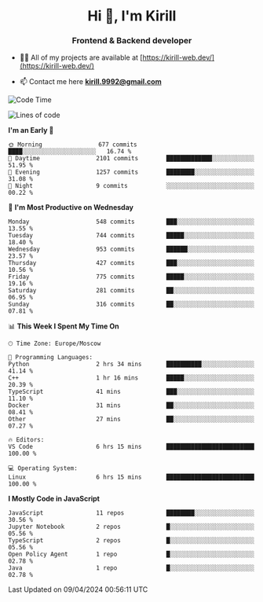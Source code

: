 <h1 align="center">Hi 👋, I'm Kirill</h1>
<h3 align="center">Frontend & Backend developer</h3>

- 👨‍💻 All of my projects are available at [https://kirill-web.dev/](https://kirill-web.dev/)

- 📫 Contact me here **kirill.9992@gmail.com**











<!--START_SECTION:waka-->
![Code Time](http://img.shields.io/badge/Code%20Time-1%2C724%20hrs%2016%20mins-blue)

![Lines of code](https://img.shields.io/badge/From%20Hello%20World%20I%27ve%20Written-4.4%20million%20lines%20of%20code-blue)

**I'm an Early 🐤** 

```text
🌞 Morning                677 commits         ████░░░░░░░░░░░░░░░░░░░░░   16.74 % 
🌆 Daytime                2101 commits        █████████████░░░░░░░░░░░░   51.95 % 
🌃 Evening                1257 commits        ████████░░░░░░░░░░░░░░░░░   31.08 % 
🌙 Night                  9 commits           ░░░░░░░░░░░░░░░░░░░░░░░░░   00.22 % 
```
📅 **I'm Most Productive on Wednesday** 

```text
Monday                   548 commits         ███░░░░░░░░░░░░░░░░░░░░░░   13.55 % 
Tuesday                  744 commits         █████░░░░░░░░░░░░░░░░░░░░   18.40 % 
Wednesday                953 commits         ██████░░░░░░░░░░░░░░░░░░░   23.57 % 
Thursday                 427 commits         ███░░░░░░░░░░░░░░░░░░░░░░   10.56 % 
Friday                   775 commits         █████░░░░░░░░░░░░░░░░░░░░   19.16 % 
Saturday                 281 commits         ██░░░░░░░░░░░░░░░░░░░░░░░   06.95 % 
Sunday                   316 commits         ██░░░░░░░░░░░░░░░░░░░░░░░   07.81 % 
```


📊 **This Week I Spent My Time On** 

```text
🕑︎ Time Zone: Europe/Moscow

💬 Programming Languages: 
Python                   2 hrs 34 mins       ██████████░░░░░░░░░░░░░░░   41.14 % 
C++                      1 hr 16 mins        █████░░░░░░░░░░░░░░░░░░░░   20.39 % 
TypeScript               41 mins             ███░░░░░░░░░░░░░░░░░░░░░░   11.10 % 
Docker                   31 mins             ██░░░░░░░░░░░░░░░░░░░░░░░   08.41 % 
Other                    27 mins             ██░░░░░░░░░░░░░░░░░░░░░░░   07.27 % 

🔥 Editors: 
VS Code                  6 hrs 15 mins       █████████████████████████   100.00 % 

💻 Operating System: 
Linux                    6 hrs 15 mins       █████████████████████████   100.00 % 
```

**I Mostly Code in JavaScript** 

```text
JavaScript               11 repos            ████████░░░░░░░░░░░░░░░░░   30.56 % 
Jupyter Notebook         2 repos             █░░░░░░░░░░░░░░░░░░░░░░░░   05.56 % 
TypeScript               2 repos             █░░░░░░░░░░░░░░░░░░░░░░░░   05.56 % 
Open Policy Agent        1 repo              █░░░░░░░░░░░░░░░░░░░░░░░░   02.78 % 
Java                     1 repo              █░░░░░░░░░░░░░░░░░░░░░░░░   02.78 % 
```




 Last Updated on 09/04/2024 00:56:11 UTC
<!--END_SECTION:waka-->
